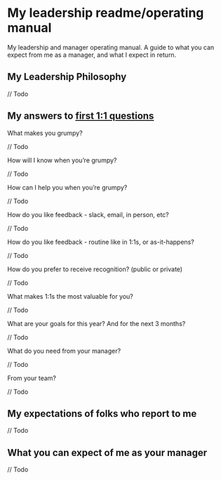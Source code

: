 # My leadership readme/operating manual
My leadership and manager operating manual. A guide to what you can expect from me as a manager, and what I expect in return.


## My Leadership Philosophy 

// Todo

## My answers to [first 1:1 questions](http://larahogan.me/blog/first-one-on-one-questions/ "What to ask in the first 1:1")
 

What makes you grumpy?

// Todo 


How will I know when you’re grumpy?

// Todo


How can I help you when you’re grumpy?

// Todo


How do you like feedback - slack, email, in person, etc?

// Todo 

How do you like feedback - routine like in 1:1s, or as-it-happens?

// Todo 


How do you prefer to receive recognition? (public or private)

// Todo 


What makes 1:1s the most valuable for you?

// Todo


What are your goals for this year? And for the next 3 months?

// Todo


What do you need from your manager?

// Todo


From your team?

// Todo


## My expectations of folks who report to me

// Todo


## What you can expect of me as your manager

// Todo


